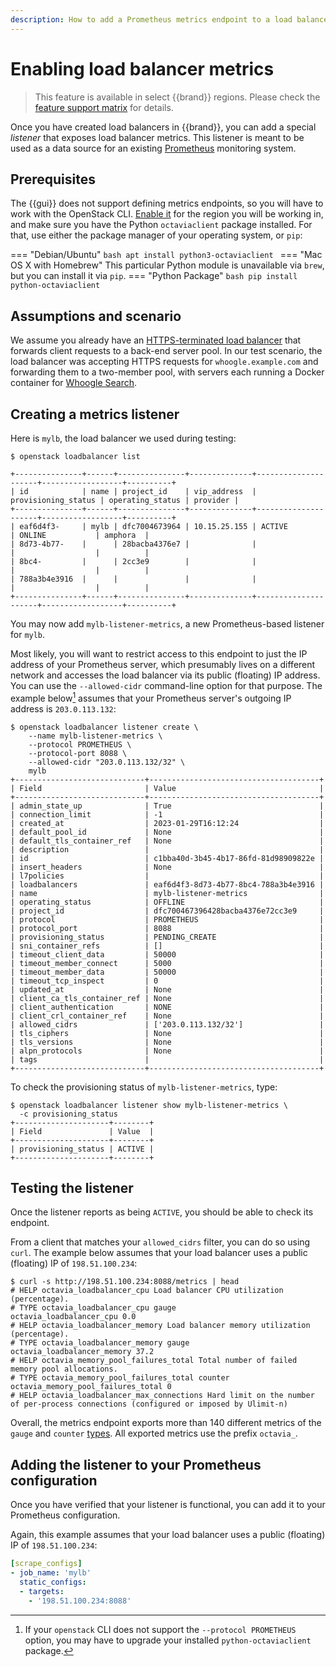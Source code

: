 ```yaml
---
description: How to add a Prometheus metrics endpoint to a load balancer.
---
```

# Enabling load balancer metrics

> This feature is available in select {{brand}} regions.
> Please check the [feature support matrix](../../../reference/features/index.md) for details.

Once you have created load balancers in {{brand}}, you can add a special *listener* that exposes load balancer metrics.
This listener is meant to be used as a data source for an existing [Prometheus](https://prometheus.io/) monitoring system.

## Prerequisites

The {{gui}} does not support defining metrics endpoints, so you will have to work with the OpenStack CLI.
[Enable it](../../getting-started/enable-openstack-cli.md) for the region you will be working in, and make sure you have the Python `octaviaclient` package installed.
For that, use either the package manager of your operating system, or `pip`:

=== "Debian/Ubuntu"
    ```bash
    apt install python3-octaviaclient
    ```
=== "Mac OS X with Homebrew"
    This particular Python module is unavailable via `brew`, but you
    can install it via `pip`.
=== "Python Package"
    ```bash
    pip install python-octaviaclient
    ```

## Assumptions and scenario

We assume you already have an [HTTPS-terminated load balancer](tls-lb.md) that forwards client requests to a back-end server pool.
In our test scenario, the load balancer was accepting HTTPS requests for `whoogle.example.com` and forwarding them to a two-member pool, with servers each running a Docker container for [Whoogle Search](https://github.com/benbusby/whoogle-search).

## Creating a metrics listener

Here is `mylb`, the load balancer we used during testing:

```console
$ openstack loadbalancer list

+---------------+------+---------------+--------------+---------------------+------------------+----------+
| id            | name | project_id    | vip_address  | provisioning_status | operating_status | provider |
+---------------+------+---------------+--------------+---------------------+------------------+----------+
| eaf6d4f3-     | mylb | dfc7004673964 | 10.15.25.155 | ACTIVE              | ONLINE           | amphora  |
| 8d73-4b77-    |      | 28bacba4376e7 |              |                     |                  |          |
| 8bc4-         |      | 2cc3e9        |              |                     |                  |          |
| 788a3b4e3916  |      |               |              |                     |                  |          |
+---------------+------+---------------+--------------+---------------------+------------------+----------+
```

You may now add `mylb-listener-metrics`, a new Prometheus-based listener for `mylb`.

Most likely, you will want to restrict access to this endpoint to just the IP address of your Prometheus server, which presumably lives on a different network and accesses the load balancer via its public (floating) IP address.
You can use the `--allowed-cidr` command-line option for that purpose.
The example below[^octavia-client-version] assumes that your Prometheus server's outgoing IP address is `203.0.113.132`:

[^octavia-client-version]: If your `openstack` CLI does not support the `--protocol PROMETHEUS` option, you may have to upgrade your installed `python-octaviaclient` package.

```console
$ openstack loadbalancer listener create \
    --name mylb-listener-metrics \
    --protocol PROMETHEUS \
    --protocol-port 8088 \
    --allowed-cidr "203.0.113.132/32" \
    mylb
+-----------------------------+--------------------------------------+
| Field                       | Value                                |
+-----------------------------+--------------------------------------+
| admin_state_up              | True                                 |
| connection_limit            | -1                                   |
| created_at                  | 2023-01-29T16:12:24                  |
| default_pool_id             | None                                 |
| default_tls_container_ref   | None                                 |
| description                 |                                      |
| id                          | c1bba40d-3b45-4b17-86fd-81d98909822e |
| insert_headers              | None                                 |
| l7policies                  |                                      |
| loadbalancers               | eaf6d4f3-8d73-4b77-8bc4-788a3b4e3916 |
| name                        | mylb-listener-metrics                |
| operating_status            | OFFLINE                              |
| project_id                  | dfc700467396428bacba4376e72cc3e9     |
| protocol                    | PROMETHEUS                           |
| protocol_port               | 8088                                 |
| provisioning_status         | PENDING_CREATE                       |
| sni_container_refs          | []                                   |
| timeout_client_data         | 50000                                |
| timeout_member_connect      | 5000                                 |
| timeout_member_data         | 50000                                |
| timeout_tcp_inspect         | 0                                    |
| updated_at                  | None                                 |
| client_ca_tls_container_ref | None                                 |
| client_authentication       | NONE                                 |
| client_crl_container_ref    | None                                 |
| allowed_cidrs               | ['203.0.113.132/32']                 |
| tls_ciphers                 | None                                 |
| tls_versions                | None                                 |
| alpn_protocols              | None                                 |
| tags                        |                                      |
+-----------------------------+--------------------------------------+
```

To check the provisioning status of `mylb-listener-metrics`, type:

```console
$ openstack loadbalancer listener show mylb-listener-metrics \
  -c provisioning_status
+---------------------+--------+
| Field               | Value  |
+---------------------+--------+
| provisioning_status | ACTIVE |
+---------------------+--------+
```

## Testing the listener

Once the listener reports as being `ACTIVE`, you should be able to check its endpoint.

From a client that matches your `allowed_cidrs` filter, you can do so using `curl`.
The example below assumes that your load balancer uses a public (floating) IP of `198.51.100.234`:

```console
$ curl -s http://198.51.100.234:8088/metrics | head
# HELP octavia_loadbalancer_cpu Load balancer CPU utilization (percentage).
# TYPE octavia_loadbalancer_cpu gauge
octavia_loadbalancer_cpu 0.0
# HELP octavia_loadbalancer_memory Load balancer memory utilization (percentage).
# TYPE octavia_loadbalancer_memory gauge
octavia_loadbalancer_memory 37.2
# HELP octavia_memory_pool_failures_total Total number of failed memory pool allocations.
# TYPE octavia_memory_pool_failures_total counter
octavia_memory_pool_failures_total 0
# HELP octavia_loadbalancer_max_connections Hard limit on the number of per-process connections (configured or imposed by Ulimit-n)
```

Overall, the metrics endpoint exports more than 140 different metrics of the `gauge` and `counter` [types](https://prometheus.io/docs/concepts/metric_types/).
All exported metrics use the prefix `octavia_`.

## Adding the listener to your Prometheus configuration

Once you have verified that your listener is functional, you can add it to your Prometheus configuration.

Again, this example assumes that your load balancer uses a public (floating) IP of `198.51.100.234`:

```yaml
[scrape_configs]
- job_name: 'mylb'
  static_configs:
  - targets:
    - '198.51.100.234:8088'
```
